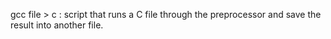 gcc  file > c : script that runs a C file through the preprocessor and save the result into another file.
